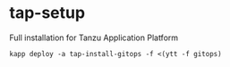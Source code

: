 # tap-setup
Full installation for Tanzu Application Platform

```shell
kapp deploy -a tap-install-gitops -f <(ytt -f gitops)
```

